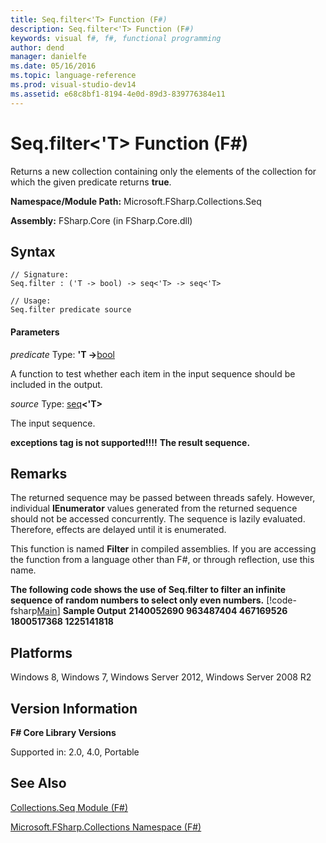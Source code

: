 ```yaml
---
title: Seq.filter<'T> Function (F#)
description: Seq.filter<'T> Function (F#)
keywords: visual f#, f#, functional programming
author: dend
manager: danielfe
ms.date: 05/16/2016
ms.topic: language-reference
ms.prod: visual-studio-dev14
ms.assetid: e68c8bf1-8194-4e0d-89d3-839776384e11 
---
```


# Seq.filter<'T> Function (F#)

Returns a new collection containing only the elements of the collection for which the given predicate returns **true**.

**Namespace/Module Path:** Microsoft.FSharp.Collections.Seq

**Assembly:** FSharp.Core (in FSharp.Core.dll)


## Syntax

```
// Signature:
Seq.filter : ('T -> bool) -> seq<'T> -> seq<'T>

// Usage:
Seq.filter predicate source
```

#### Parameters
*predicate*
Type: **'T -&gt;**[bool](https://msdn.microsoft.com/library/89c0cf9c-49ce-4207-a3be-555851a67dd5)


A function to test whether each item in the input sequence should be included in the output.


*source*
Type: [seq](https://msdn.microsoft.com/library/2f0c87c6-8a0d-4d33-92a6-10d1d037ce75)**&lt;'T&gt;**


The input sequence.



**exceptions tag is not supported!!!!**
**The result sequence.**
## Remarks
The returned sequence may be passed between threads safely. However, individual **IEnumerator** values generated from the returned sequence should not be accessed concurrently. The sequence is lazily evaluated. Therefore, effects are delayed until it is enumerated.

This function is named **Filter** in compiled assemblies. If you are accessing the function from a language other than F#, or through reflection, use this name.

**The following code shows the use of Seq.filter to filter an infinite sequence of random numbers to select only even numbers.**
[!code-fsharp[Main](snippets/fssequences/snippet35.fs)]
**Sample Output**
**2140052690 963487404 467169526 1800517368 1225141818**
## Platforms
Windows 8, Windows 7, Windows Server 2012, Windows Server 2008 R2


## Version Information
**F# Core Library Versions**

Supported in: 2.0, 4.0, Portable




## See Also
[Collections.Seq Module &#40;F&#35;&#41;](Collections.Seq-Module-%5BFSharp%5D.md)

[Microsoft.FSharp.Collections Namespace &#40;F&#35;&#41;](Microsoft.FSharp.Collections-Namespace-%5BFSharp%5D.md)

